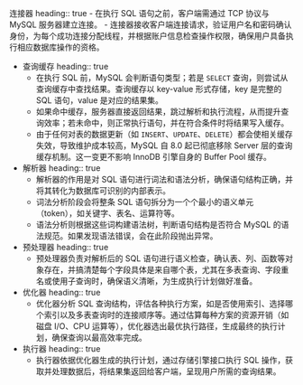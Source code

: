 连接器
heading:: true
	- 在执行 SQL 语句之前，客户端需通过 TCP 协议与 MySQL 服务器建立连接。
	- 连接器接收客户端连接请求，验证用户名和密码确认身份，为每个成功连接分配线程，并根据账户信息检查操作权限，确保用户具备执行相应数据库操作的资格。
- 查询缓存
  heading:: true
	- 在执行 SQL 前，MySQL 会判断语句类型；若是 `SELECT` 查询，则尝试从查询缓存中查找结果。查询缓存以 key-value 形式存储，key 是完整的 SQL 语句，value 是对应的结果集。
	- 如果命中缓存，服务器直接返回结果，跳过解析和执行流程，从而提升查询效率；若未命中，则正常执行语句，并在符合条件时将结果写入缓存。
	- 由于任何对表的数据更新（如 `INSERT`、`UPDATE`、`DELETE`）都会使相关缓存失效，导致维护成本较高，MySQL 自 8.0 起已彻底移除 Server 层的查询缓存机制。这一变更不影响 InnoDB 引擎自身的 Buffer Pool 缓存。
- 解析器
  heading:: true
	- 解析器的作用是对 SQL 语句进行词法和语法分析，确保语句结构正确，并将其转化为数据库可识别的内部表示。
	- 词法分析阶段会将整条 SQL 语句拆分为一个个最小的语义单元（token），如关键字、表名、运算符等。
	- 语法分析则根据这些词构建语法树，判断语句结构是否符合 MySQL 的语法规范。如果发现语法错误，会在此阶段抛出异常。
- 预处理器
  heading:: true
	- 预处理器负责对解析后的 SQL 语句进行语义检查，确认表、列、函数等对象存在，并搞清楚每个字段具体是来自哪个表，尤其在多表查询、字段重名或使用子查询时，确保语义清晰，为生成执行计划做好准备。
- 优化器
  heading:: true
	- 优化器分析 SQL 查询结构，评估各种执行方案，如是否使用索引、选择哪个索引以及多表查询时的连接顺序等。通过估算每种方案的资源开销（如磁盘 I/O、CPU 运算等），优化器选出最优执行路径，生成最终的执行计划，确保查询以最高效率完成。
- 执行器
  heading:: true
	- 执行器依据优化器生成的执行计划，通过存储引擎接口执行 SQL 操作，获取并处理数据后，将结果集返回给客户端，呈现用户所需的查询结果。